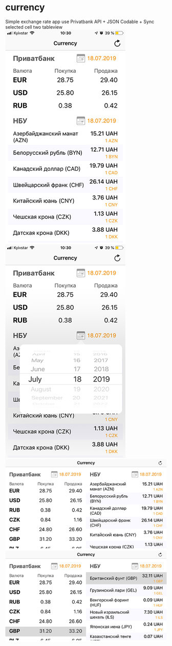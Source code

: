 # currency
Simple exchange rate app use Privatbank API + JSON Codable + Sync selected cell two tableview
![alt text](https://github.com/casiocompa/currency/blob/master/IMG_7586.jpg)
![alt text](https://github.com/casiocompa/currency/blob/master/IMG_7587.jpg)
![alt text](https://github.com/casiocompa/currency/blob/master/IMG_7588.jpg)
![alt text](https://github.com/casiocompa/currency/blob/master/IMG_7591.jpg)

